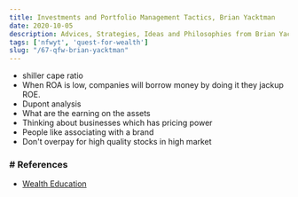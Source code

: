 ```yaml
---
title: Investments and Portfolio Management Tactics, Brian Yacktman
date: 2020-10-05
description: Advices, Strategies, Ideas and Philosophies from Brian Yacktman
tags: ['nfwyt', 'quest-for-wealth']
slug: "/67-qfw-brian-yacktman"
---
```


* shiller cape ratio
* When ROA is low, companies will borrow money by doing it they jackup ROE. 
* Dupont analysis
* What are the earning on the assets
* Thinking about businesses which has pricing power
* People like associating with a brand
* Don't overpay for high quality stocks in high market

### # References
* [Wealth Education](40-wealth-education)